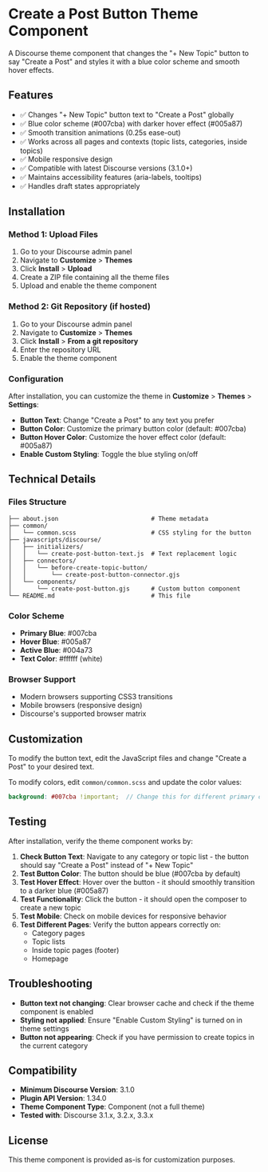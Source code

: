 # Create a Post Button Theme Component

A Discourse theme component that changes the "+ New Topic" button to say "Create a Post" and styles it with a blue color scheme and smooth hover effects.

## Features

- ✅ Changes "+ New Topic" button text to "Create a Post" globally
- ✅ Blue color scheme (#007cba) with darker hover effect (#005a87)
- ✅ Smooth transition animations (0.25s ease-out)
- ✅ Works across all pages and contexts (topic lists, categories, inside topics)
- ✅ Mobile responsive design
- ✅ Compatible with latest Discourse versions (3.1.0+)
- ✅ Maintains accessibility features (aria-labels, tooltips)
- ✅ Handles draft states appropriately

## Installation

### Method 1: Upload Files
1. Go to your Discourse admin panel
2. Navigate to **Customize** > **Themes**
3. Click **Install** > **Upload**
4. Create a ZIP file containing all the theme files
5. Upload and enable the theme component

### Method 2: Git Repository (if hosted)
1. Go to your Discourse admin panel
2. Navigate to **Customize** > **Themes**
3. Click **Install** > **From a git repository**
4. Enter the repository URL
5. Enable the theme component

### Configuration
After installation, you can customize the theme in **Customize** > **Themes** > **Settings**:
- **Button Text**: Change "Create a Post" to any text you prefer
- **Button Color**: Customize the primary button color (default: #007cba)
- **Button Hover Color**: Customize the hover effect color (default: #005a87)
- **Enable Custom Styling**: Toggle the blue styling on/off

## Technical Details

### Files Structure
```
├── about.json                          # Theme metadata
├── common/
│   └── common.scss                     # CSS styling for the button
├── javascripts/discourse/
│   ├── initializers/
│   │   └── create-post-button-text.js  # Text replacement logic
│   ├── connectors/
│   │   └── before-create-topic-button/
│   │       └── create-post-button-connector.gjs
│   └── components/
│       └── create-post-button.gjs      # Custom button component
└── README.md                           # This file
```

### Color Scheme
- **Primary Blue**: #007cba
- **Hover Blue**: #005a87  
- **Active Blue**: #004a73
- **Text Color**: #ffffff (white)

### Browser Support
- Modern browsers supporting CSS3 transitions
- Mobile browsers (responsive design)
- Discourse's supported browser matrix

## Customization

To modify the button text, edit the JavaScript files and change "Create a Post" to your desired text.

To modify colors, edit `common/common.scss` and update the color values:
```scss
background: #007cba !important;  // Change this for different primary color
```

## Testing

After installation, verify the theme component works by:

1. **Check Button Text**: Navigate to any category or topic list - the button should say "Create a Post" instead of "+ New Topic"
2. **Test Button Color**: The button should be blue (#007cba by default)
3. **Test Hover Effect**: Hover over the button - it should smoothly transition to a darker blue (#005a87)
4. **Test Functionality**: Click the button - it should open the composer to create a new topic
5. **Test Mobile**: Check on mobile devices for responsive behavior
6. **Test Different Pages**: Verify the button appears correctly on:
   - Category pages
   - Topic lists
   - Inside topic pages (footer)
   - Homepage

## Troubleshooting

- **Button text not changing**: Clear browser cache and check if the theme component is enabled
- **Styling not applied**: Ensure "Enable Custom Styling" is turned on in theme settings
- **Button not appearing**: Check if you have permission to create topics in the current category

## Compatibility

- **Minimum Discourse Version**: 3.1.0
- **Plugin API Version**: 1.34.0
- **Theme Component Type**: Component (not a full theme)
- **Tested with**: Discourse 3.1.x, 3.2.x, 3.3.x

## License

This theme component is provided as-is for customization purposes.

